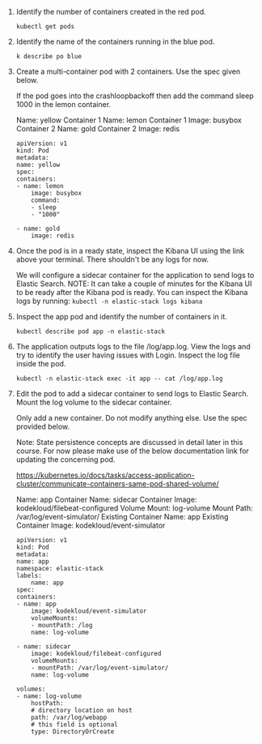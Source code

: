 1. Identify the number of containers created in the red pod.

    `kubectl get pods`

2. Identify the name of the containers running in the blue pod.

    `k describe po blue`

3. Create a multi-container pod with 2 containers. Use the spec given below.

    If the pod goes into the crashloopbackoff then add the command sleep 1000 in the lemon container.

    Name: yellow
    Container 1 Name: lemon
    Container 1 Image: busybox
    Container 2 Name: gold
    Container 2 Image: redis

    ```
    apiVersion: v1
    kind: Pod
    metadata:
    name: yellow
    spec:
    containers:
    - name: lemon
        image: busybox
        command:
        - sleep
        - "1000"

    - name: gold
        image: redis
    ```

5. Once the pod is in a ready state, inspect the Kibana UI using the link above your terminal. There shouldn't be any logs for now.

    We will configure a sidecar container for the application to send logs to Elastic Search.
    NOTE: It can take a couple of minutes for the Kibana UI to be ready after the Kibana pod is ready.
    You can inspect the Kibana logs by running:
    `kubectl -n elastic-stack logs kibana`

6. Inspect the app pod and identify the number of containers in it.

    `kubectl describe pod app -n elastic-stack`

7. The application outputs logs to the file /log/app.log. View the logs and try to identify the user having issues with Login. Inspect the log file inside the pod.

    `kubectl -n elastic-stack exec -it app -- cat /log/app.log`

8. Edit the pod to add a sidecar container to send logs to Elastic Search. Mount the log volume to the sidecar container.

    Only add a new container. Do not modify anything else. Use the spec provided below.

    Note: State persistence concepts are discussed in detail later in this course. For now please make use of the below documentation link for updating the concerning pod.

    https://kubernetes.io/docs/tasks/access-application-cluster/communicate-containers-same-pod-shared-volume/


    Name: app
    Container Name: sidecar
    Container Image: kodekloud/filebeat-configured
    Volume Mount: log-volume
    Mount Path: /var/log/event-simulator/
    Existing Container Name: app
    Existing Container Image: kodekloud/event-simulator

    ```
    apiVersion: v1
    kind: Pod
    metadata:
    name: app
    namespace: elastic-stack
    labels:
        name: app
    spec:
    containers:
    - name: app
        image: kodekloud/event-simulator
        volumeMounts:
        - mountPath: /log
        name: log-volume

    - name: sidecar
        image: kodekloud/filebeat-configured
        volumeMounts:
        - mountPath: /var/log/event-simulator/
        name: log-volume

    volumes:
    - name: log-volume
        hostPath:
        # directory location on host
        path: /var/log/webapp
        # this field is optional
        type: DirectoryOrCreate
    ```